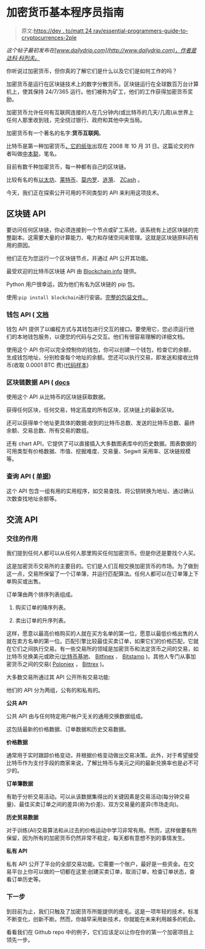 # 加密货币基本程序员指南

> 原文:[https://dev . to/matt 24 ray/essential-programmers-guide-to-cryptocurrences-2ple](https://dev.to/matt24ray/essential-programmers-guide-to-cryptocurrencies-2ple)

*这个帖子最初发布在[www.dailydrip.com](http://www.dailydrip.com)，作者是达科·科列夫。*

你听说过加密货币，但你真的了解它们是什么以及它们是如何工作的吗？

加密货币是运行在区块链技术上的数字分散货币。区块链运行在全球数百万台计算机上，使其保持 24/7/365 运行。他们被称为矿工，他们的工作获得加密货币奖励。

加密货币允许任何有互联网连接的人在几分钟内(或比特币的几天/几周)从世界上任何人那里收到钱，完全绕过银行、政府和其他中央当局。

加密货币有一个著名的名字:**货币互联网**。

比特币是第一种加密货币[，它的纸张](https://bitcoin.org/bitcoin.pdf)出现在 2008 年 10 月 31 日。这篇论文的作者叫做[中本聪](https://www.wikiwand.com/en/Satoshi_Nakamoto)，笔名。

目前有数千种加密货币，每一种都有自己的区块链。

比较有名的有[以太坊](https://www.ethereum.org/)、[莱特币](https://litecoin.com/)、[莫内罗](https://getmonero.org/)、[涟漪](https://ripple.com/)、 [ZCash](https://z.cash/) 。

今天，我们正在探索公开可用的不同类型的 API 来利用这项技术。

## [](#blockchain-apis)**区块链 API**

要访问任何区块链，你必须连接到一个节点或矿工系统，该系统有上述区块链的完整副本。这需要大量的计算能力、电力和存储空间来管理。这就是区块链原料药有用的原因。

他们正在为您运行一个区块链节点，并通过 API 公开其功能。

最受欢迎的比特币区块链 API 由 [Blockchain.info](https://blockchain.info/api/) 提供。

Python 用户很幸运，因为他们有名为区块链的 pip 包。

使用:`pip install blockchain`进行安装。[完整的包装文件。](https://github.com/blockchain/api-v1-client-python)

### [](#wallet-api-docs)钱包 API ( [文档](https://blockchain.info/api/blockchain_wallet_api)

钱包 API 提供了以编程方式与其钱包进行交互的接口。要使用它，您必须运行他们的本地钱包服务，以便您的代码与之交互。他们有很容易理解的详细文档。

使用这个 API 你可以完全控制你的钱包，你可以创建一个钱包，检查它的余额，生成钱包地址，分别检查每个地址的余额。您还可以执行交易，即发送和接收比特币(收取 0.0001 BTC 费)([代码样本](https://github.com/KolevDarko/crypto-api-intro/blob/master/blockchain_info/wallet_api.py))

### [](#blockchain-data-api-docs)区块链数据 API ( [docs](https://blockchain.info/api/blockchain_api)

使用这个 API 从比特币的区块链获取数据。

获得任何区块，任何交易，特定高度的所有区块，区块链上的最新区块。

还可以获得单个地址更具体的数据:收到的比特币总数、发送的比特币总数、最终余额、交易总数、所有交易的数组。

还有 chart API，它提供了可以直接插入大多数图表库中的历史数据。图表数据的可用类型有价格数据、市值、挖掘难度、交易量、Segwit 采用率、区块链规模等。

### [](#query-api-docs)查询 API ( [单据](https://blockchain.info/q))

这个 API 包含一组有用的实用程序，如交易查找、将公钥转换为地址、通过确认次数查找地址余额等。

## [](#exchanges-apis)**交流 API**

### [](#the-role-of-exchanges)交往的作用

我们提到任何人都可以从任何人那里购买任何加密货币。但是你还是要找个人买。

这是加密货币交易所的主要目的。它们是人们互相交换加密货币的市场。为了做到这一点，交易所保留了一个订单簿，并运行匹配算法。任何人都可以在订单簿上下单购买或出售。

订单簿由两个排序列表组成。

1.  购买订单的降序列表。

2.  卖出订单的升序列表。

这样，愿意以最高价格购买的人就在买方名单的第一位，愿意以最低价格出售的人就在卖方名单的第一位。匹配引擎比较最佳买卖订单，如果它们的价格匹配，它就在它们之间执行交易。有一些交易所的领域是加密货币和法定货币之间的交易，如比特币兑换美元或欧元([比特币基地](https://www.gdax.com/)、 [Bitfinex](https://bitfinex.com/) 、 [Bitstamp](https://bitstamp.com/) )。其他人专门从事加密货币之间的交易( [Poloniex](http://poloniex.com/) ， [Bittrex](http://bittrex.com/) )。

大多数交易所通过其 API 公开所有交易功能:

他们的 API 分为两组，公有的和私有的。

**公共 API**

公共 API 由与任何特定用户帐户无关的通用交换数据组成。

这包括最新的价格数据、订单数据和历史交易数据。

**价格数据**

通常用于实时跟踪价格变动，并根据价格变动做出交易决策。此外，对于希望接受比特币作为支付手段的商家来说，了解比特币与美元之间的最新兑换率也是必不可少的。

**订单簿数据**

有助于分析交易活动。可以从该数据集得出的关键因素是交易活动(每分钟交易量)、最佳买卖订单之间的差异(称为价差)、双方交易量的差异(市场走向)。

**历史贸易数据**

对于训练(AI)交易算法和从过去的价格运动中学习非常有用。然而，这样做要有所保留，因为所有的加密货币仍然非常不稳定，每天都有意想不到的事情发生。

**私有 API**

私有 API 公开了平台的全部交易功能。它需要一个账户，最好是一些资金。在交易平台上你可以做的一切都在这里:创建买卖订单，取消订单，检查订单状态，查看订单历史等。

### [](#next-steps)下一步

到目前为止，我们只触及了加密货币所能提供的皮毛。这是一项年轻的技术，标准不断变化，创新不断。然而，你越早采用新技术，你就能在未来利用越多的机会。

看看我们在 Github repo 中的例子，它们应该足以让你在你的第一个加密项目上领先一步。